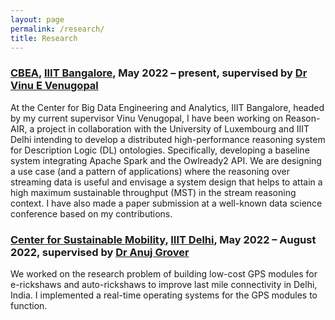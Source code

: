 ```yaml
---
layout: page
permalink: /research/
title: Research
---
```


### [CBEA](https://bda-lab.github.io/), [IIIT Bangalore](https://www.iiitb.ac.in/), May 2022 – present, supervised by [Dr Vinu E Venugopal](https://sites.google.com/site/vinueviitm)

At the Center for Big Data Engineering and Analytics, IIIT Bangalore, headed by my current supervisor Vinu Venugopal, I have been working on Reason-AIR, a project in collaboration with the University of Luxembourg and IIIT Delhi intending to develop a distributed high-performance reasoning system for Description Logic (DL) ontologies. Specifically, developing a baseline system integrating Apache Spark and the Owlready2 API. We are designing a use case (and a pattern of applications) where the reasoning over streaming data is useful and envisage a system design that helps to attain a high maximum sustainable throughput (MST) in the stream reasoning context. I have also made a paper submission at a well-known data science conference based on my contributions. 

### [Center for Sustainable Mobility](https://csm.iiitd.ac.in/), [IIIT Delhi](https://www.iiitd.ac.in/), May 2022 – August 2022, supervised by [Dr Anuj Grover](https://sites.google.com/iiitd.ac.in/anuj-grover)

We worked on the research problem of building low-cost GPS modules for e-rickshaws and auto-rickshaws to improve last mile
connectivity in Delhi, India. I implemented a real-time operating systems for the GPS modules to function.

